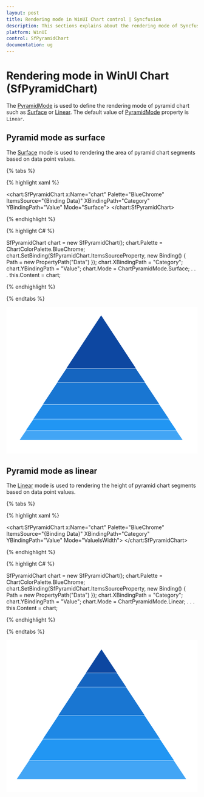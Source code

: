 ```yaml
---
layout: post
title: Rendering mode in WinUI Chart control | Syncfusion
description: This sections explains about the rendering mode of Syncfusion WinUI Chart(SfPyramidChart) control.
platform: WinUI
control: SfPyramidChart
documentation: ug
---
```


# Rendering mode in WinUI Chart (SfPyramidChart)

The [PyramidMode]() is used to define the rendering mode of pyramid chart such as [Surface]() or [Linear](). The default value of [PyramidMode]() property is `Linear`.

## Pyramid mode as surface

The [Surface]() mode is used to rendering the area of pyramid chart segments based on data point values.

{% tabs %} 

{% highlight xaml %}

<chart:SfPyramidChart x:Name="chart"
                Palette="BlueChrome"
                ItemsSource="{Binding Data}" 
                XBindingPath="Category" 
                YBindingPath="Value" 
                Mode="Surface">
</chart:SfPyramidChart>
 
{% endhighlight %}

{% highlight C# %}

SfPyramidChart chart = new SfPyramidChart();
chart.Palette = ChartColorPalette.BlueChrome;
chart.SetBinding(SfPyramidChart.ItemsSourceProperty, new Binding() { Path = new PropertyPath("Data") });
chart.XBindingPath = "Category";
chart.YBindingPath = "Value";
chart.Mode = ChartPyramidMode.Surface;
. . . 
this.Content = chart;

{% endhighlight %}

{% endtabs %}

![Rendering mode with area in WinUI chart](Rendering-mode_images/WinUI_pyramid_chart_surface.png)

## Pyramid mode as linear

The [Linear]() mode is used to rendering the height of pyramid chart segments based on data point values.

{% tabs %} 

{% highlight xaml %}

<chart:SfPyramidChart x:Name="chart"
                Palette="BlueChrome"
                ItemsSource="{Binding Data}" 
                XBindingPath="Category" 
                YBindingPath="Value" 
                Mode="ValueIsWidth">
</chart:SfPyramidChart>
 
{% endhighlight %}

{% highlight C# %}

SfPyramidChart chart = new SfPyramidChart();
chart.Palette = ChartColorPalette.BlueChrome;
chart.SetBinding(SfPyramidChart.ItemsSourceProperty, new Binding() { Path = new PropertyPath("Data") });
chart.XBindingPath = "Category";
chart.YBindingPath = "Value";
chart.Mode = ChartPyramidMode.Linear;
. . . 
this.Content = chart;

{% endhighlight %}

{% endtabs %}

![Rendering mode with height in WinUI chart](Rendering-mode_images/WinUI_pyramid_chart_linear.png)

